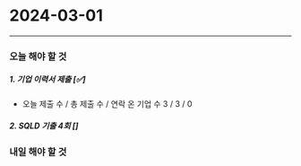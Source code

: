 # 2024-03-01

---

### 오늘 해야 할 것

##### 1. 기업 이력서 제출 [✅]

- 오늘 제출 수 / 총 제출 수 / 연락 온 기업 수
  3 / 3 / 0

##### 2. SQLD 기출 4회 []

### 내일 해야 할 것
